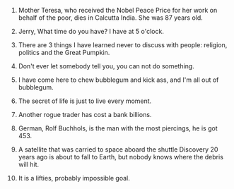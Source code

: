 1. Mother Teresa, who received the Nobel Peace Price for her work on behalf of the poor, dies in Calcutta India.
She was 87 years old.


2. Jerry, What time do you have? I have at 5 o'clock.


3. There are 3 things I have learned never to discuss with people: religion, politics and the Great Pumpkin.


4. Don't ever let somebody tell you, you can not do something.


5. I have come here to chew bubblegum and kick ass, and I'm all out of bubblegum.


6. The secret of life is just to live every moment.


7. Another rogue trader has cost a bank billions.


8. German, Rolf Buchhols, is the man with the most piercings, he is got 453.


9. A satellite that was carried to space aboard the shuttle Discovery 20 years ago is about to fall to Earth, but nobody knows where the debris will hit.


10. It is a lifties, probably impossible goal.
